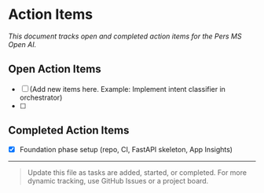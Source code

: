 # Action Items

_This document tracks open and completed action items for the Pers MS Open AI._

## Open Action Items
- [ ] (Add new items here. Example: Implement intent classifier in orchestrator)
- [ ]

## Completed Action Items
- [x] Foundation phase setup (repo, CI, FastAPI skeleton, App Insights)

---

> Update this file as tasks are added, started, or completed. For more dynamic tracking, use GitHub Issues or a project board. 